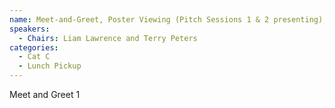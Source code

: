 ```yaml
---
name: Meet-and-Greet, Poster Viewing (Pitch Sessions 1 & 2 presenting), Lunch Pickup
speakers:
  - Chairs: Liam Lawrence and Terry Peters
categories:
  - Cat C
  - Lunch Pickup
---
```


Meet and Greet 1


